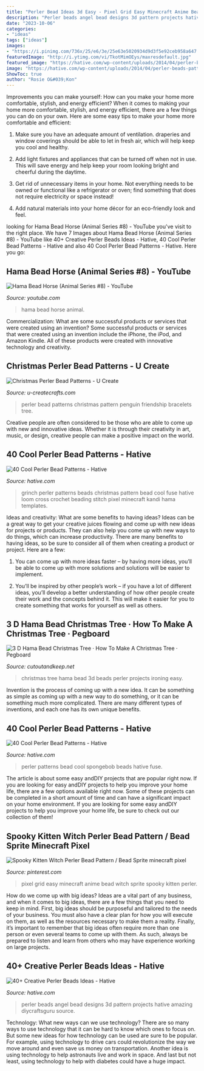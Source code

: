 ```yaml
---
title: "Perler Bead Ideas 3d Easy - Pixel Grid Easy Minecraft Anime Bead Witch Sprite Spooky Kitten Perler"
description: "Perler beads angel bead designs 3d pattern projects hative amazing diycraftsguru source"
date: "2023-10-06"
categories:
- "ideas"
tags: ["ideas"]
images:
- "https://i.pinimg.com/736x/25/e6/3e/25e63e5020934d9d3f5e92ceb958a647.jpg"
featuredImage: "http://i.ytimg.com/vi/TkotMimOEys/maxresdefault.jpg"
featured_image: "https://hative.com/wp-content/uploads/2014/04/perler-beads-patterns/14-spongebob-patterns.jpg"
image: "https://hative.com/wp-content/uploads/2014/04/perler-beads-patterns/33-christmas-grinch.png"
ShowToc: true
author: "Rosie O&#039;Kon"
---
```



Improvements you can make yourself: How can you make your home more comfortable, stylish, and energy efficient?
When it comes to making your home more comfortable, stylish, and energy efficient, there are a few things you can do on your own. Here are some easy tips to make your home more comfortable and efficient: 
1. Make sure you have an adequate amount of ventilation. draperies and window coverings should be able to let in fresh air, which will help keep you cool and healthy.

2. Add light fixtures and appliances that can be turned off when not in use. This will save energy and help keep your room looking bright and cheerful during the daytime.

3. Get rid of unnecessary items in your home. Not everything needs to be owned or functional like a refrigerator or oven; find something that does not require electricity or space instead!

4. Add natural materials into your home décor for an eco-friendly look and feel.

	

		
looking for Hama Bead Horse (Animal Series #8) - YouTube you've visit to the right place. We have 7 Images about Hama Bead Horse (Animal Series #8) - YouTube like 40+ Creative Perler Beads Ideas - Hative, 40 Cool Perler Bead Patterns - Hative and also 40 Cool Perler Bead Patterns - Hative. Here you go:
		
    
## Hama Bead Horse (Animal Series #8) - YouTube

<img loading=lazy src="http://i.ytimg.com/vi/TkotMimOEys/maxresdefault.jpg" onerror="this.onerror=null;this.src='https://tse3.mm.bing.net/th?id=OIP.oqsgcrGhXLpduPgUdFMvVgHaEK&amp;pid=15.1';" alt="Hama Bead Horse (Animal Series #8) - YouTube">

_Source: youtube.com_

>hama bead horse animal. 

	

Commercialization: What are some successful products or services that were created using an invention?
Some successful products or services that were created using an invention include the iPhone, the iPod, and Amazon Kindle. All of these products were created with innovative technology and creativity.

    
## Christmas Perler Bead Patterns - U Create

<img loading=lazy src="http://www.u-createcrafts.com/wp-content/uploads/2014/12/penguin.gif" onerror="this.onerror=null;this.src='https://tse1.mm.bing.net/th?id=OIP.X9ibzZhfKESQQdfERdKDhwHaKx&amp;pid=15.1';" alt="Christmas Perler Bead Patterns - U Create">

_Source: u-createcrafts.com_

>perler bead patterns christmas pattern penguin friendship bracelets tree. 

	

Creative people are often considered to be those who are able to come up with new and innovative ideas. Whether it is through their creativity in art, music, or design, creative people can make a positive impact on the world.

    
## 40 Cool Perler Bead Patterns - Hative

<img loading=lazy src="https://hative.com/wp-content/uploads/2014/04/perler-beads-patterns/33-christmas-grinch.png" onerror="this.onerror=null;this.src='https://tse2.mm.bing.net/th?id=OIP.Y7_GT86Ka6ltj6dZ13O54wHaKj&amp;pid=15.1';" alt="40 Cool Perler Bead Patterns - Hative">

_Source: hative.com_

>grinch perler patterns beads christmas pattern bead cool fuse hative loom cross crochet beading stitch pixel minecraft kandi hama templates. 

	

Ideas and creativity: What are some benefits to having ideas?
Ideas can be a great way to get your creative juices flowing and come up with new ideas for projects or products. They can also help you come up with new ways to do things, which can increase productivity. There are many benefits to having ideas, so be sure to consider all of them when creating a product or project. Here are a few: 
1. You can come up with more ideas faster – by having more ideas, you’ll be able to come up with more solutions and solutions will be easier to implement.

2. You’ll be inspired by other people’s work – if you have a lot of different ideas, you’ll develop a better understanding of how other people create their work and the concepts behind it. This will make it easier for you to create something that works for yourself as well as others.

    
## 3 D Hama Bead Christmas Tree · How To Make A Christmas Tree · Pegboard

<img loading=lazy src="http://images.coplusk.net/project_images/139707/image/full_2012-12-03_13.29.58.jpg" onerror="this.onerror=null;this.src='https://tse1.mm.bing.net/th?id=OIP.Iq_t-RyEk4UAOcQq2FaZiAHaJ4&amp;pid=15.1';" alt="3 D Hama Bead Christmas Tree · How To Make A Christmas Tree · Pegboard">

_Source: cutoutandkeep.net_

>christmas tree hama bead 3d beads perler projects ironing easy. 

	

Invention is the process of coming up with a new idea. It can be something as simple as coming up with a new way to do something, or it can be something much more complicated. There are many different types of inventions, and each one has its own unique benefits.

    
## 40 Cool Perler Bead Patterns - Hative

<img loading=lazy src="https://hative.com/wp-content/uploads/2014/04/perler-beads-patterns/14-spongebob-patterns.jpg" onerror="this.onerror=null;this.src='https://tse2.mm.bing.net/th?id=OIP.-ABpAg8TitRJoV4bKLdFWAHaHn&amp;pid=15.1';" alt="40 Cool Perler Bead Patterns - Hative">

_Source: hative.com_

>perler patterns bead cool spongebob beads hative fuse. 

	

The article is about some easy andDIY projects that are popular right now.
If you are looking for easy andDIY projects to help you improve your home life, there are a few options available right now. Some of these projects can be completed in a short amount of time and can have a significant impact on your home environment. If you are looking for some easy andDIY projects to help you improve your home life, be sure to check out our collection of them!

    
## Spooky Kitten Witch Perler Bead Pattern / Bead Sprite Minecraft Pixel

<img loading=lazy src="https://i.pinimg.com/736x/25/e6/3e/25e63e5020934d9d3f5e92ceb958a647.jpg" onerror="this.onerror=null;this.src='https://tse3.mm.bing.net/th?id=OIP.4MmhrZ0PoLHS27yvBTo6VwHaKX&amp;pid=15.1';" alt="Spooky Kitten Witch Perler Bead Pattern / Bead Sprite minecraft pixel">

_Source: pinterest.com_

>pixel grid easy minecraft anime bead witch sprite spooky kitten perler. 

	

How do we come up with big ideas?
Ideas are a vital part of any business, and when it comes to big ideas, there are a few things that you need to keep in mind. First, big ideas should be purposeful and tailored to the needs of your business. You must also have a clear plan for how you will execute on them, as well as the resources necessary to make them a reality. Finally, it’s important to remember that big ideas often require more than one person or even several teams to come up with them. As such, always be prepared to listen and learn from others who may have experience working on large projects.

    
## 40+ Creative Perler Beads Ideas - Hative

<img loading=lazy src="http://hative.com/wp-content/uploads/2014/04/perler-beads-ideas/40-angel-perler-beads.jpg" onerror="this.onerror=null;this.src='https://tse3.mm.bing.net/th?id=OIP.1p0xJDkgMRz-Pqb1iiiPZAHaFA&amp;pid=15.1';" alt="40+ Creative Perler Beads Ideas - Hative">

_Source: hative.com_

>perler beads angel bead designs 3d pattern projects hative amazing diycraftsguru source. 

	

Technology: What new ways can we use technology?
There are so many ways to use technology that it can be hard to know which ones to focus on. But some new ideas for how technology can be used are sure to be popular. For example, using technology to drive cars could revolutionize the way we move around and even save us money on transportation. Another idea is using technology to help astronauts live and work in space. And last but not least, using technology to help with diabetes could have a huge impact.

